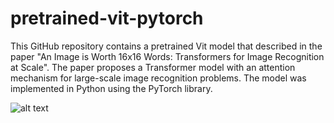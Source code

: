 #     pretrained-vit-pytorch

  This GitHub repository contains a pretrained Vit model that described in the paper "An Image is Worth 16x16 Words: Transformers for Image Recognition at Scale". The paper proposes a Transformer model with an attention mechanism for large-scale image recognition problems. The model was implemented in Python using the PyTorch library.

![alt text](https://huggingface.co/datasets/huggingface/documentation-images/resolve/main/transformers/model_doc/vit_architecture.jpg)
